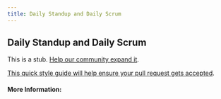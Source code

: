 ```yaml
---
title: Daily Standup and Daily Scrum
---
```


## Daily Standup and Daily Scrum

This is a stub. [Help our community expand it](https://github.com/freeCodeCamp/guide-articles/tree/master/articles/Agile/Daily-Standup-And-Daily-Scrum/index.md).

[This quick style guide will help ensure your pull request gets accepted](https://github.com/freeCodeCamp/guide-articles/blob/master/README.md).

<!-- The article goes here, in GitHub-flavored Markdown. Feel free to add YouTube videos, images, and CodePen/JSBin embeds  -->

#### More Information:
<!-- Please add any articles you think might be helpful to read before writing the article -->


